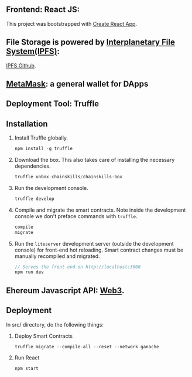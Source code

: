 
## Frontend: React JS:

This project was bootstrapped with [Create React App](https://github.com/facebookincubator/create-react-app).

## File Storage is powered by [Interplanetary File System(IPFS)](https://ipfs.io/):
[IPFS Github](https://github.com/ipfs/ipfs).

## [MetaMask](https://metamask.io/): a general wallet for DApps

## Deployment Tool: Truffle

## Installation

1. Install Truffle globally.
    ```javascript
    npm install -g truffle
    ```

2. Download the box. This also takes care of installing the necessary dependencies.
    ```javascript
    truffle unbox chainskills/chainskills-box
    ```

3. Run the development console.
    ```javascript
    truffle develop
    ```

4. Compile and migrate the smart contracts. Note inside the development console we don't preface commands with `truffle`.
    ```javascript
    compile
    migrate
    ```

5. Run the `liteserver` development server (outside the development console) for front-end hot reloading. Smart contract changes must be manually recompiled and migrated.
    ```javascript
    // Serves the front-end on http://localhost:3000
    npm run dev
    ```
## Ehereum Javascript API: [Web3](https://web3js.readthedocs.io/en/1.0/).


## Deployment

In src/ directory, do the following things:

1. Deploy Smart Contracts
    ```javascript
    truffle migrate --compile-all --reset --network ganache
    ```
2. Run React
    ```javascript
    npm start
    ```




